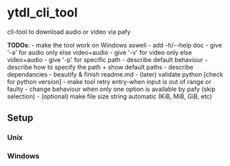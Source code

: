# ytdl_cli_tool
cli-tool to download audio or video via pafy


<b>TODOs</b>:
    - make the tool work on Windows aswell
    - add -h/--help doc
        - give '-a' for audio only else video+audio
        - give '-v' for video only else video+audio
        - give '-p' for specific path
        - describe default behaviour
        - describe how to specify the path + show default paths
        - describe dependancies
    - beautify & finish readme.md
    - (later) validate python [check for python version]
    - make tool retry entry-when input is out of range or faulty
    - change behaviour when only one option is available by pafy (skip selection)
    - (optional) make file size string automatic (KiB, MiB, GiB, etc)

<h2>Setup</h2>
<h3>Unix</h3>
<h3>Windows</h3>